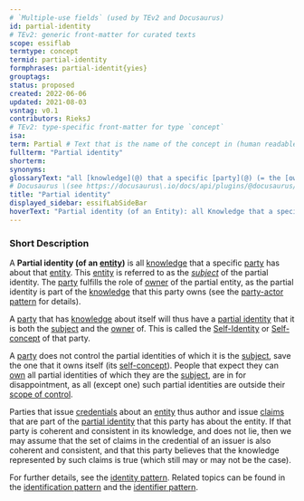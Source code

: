 ```yaml
---
# `Multiple-use fields` (used by TEv2 and Docusaurus)
id: partial-identity
# TEv2: generic front-matter for curated texts
scope: essiflab
termtype: concept
termid: partial-identity
formphrases: partial-identit{yies}
grouptags:
status: proposed
created: 2022-06-06
updated: 2021-08-03
vsntag: v0.1
contributors: RieksJ
# TEv2: type-specific front-matter for type `concept`
isa:
term: Partial # Text that is the name of the concept in (human readable) texts.
fullterm: "Partial identity"
shorterm:
synonyms:
glossaryText: "all [knowledge](@) that a specific [party](@) (= the [owner](@) of the partial identity) has about that [entity](@) (= the '[subject](@)' of the partial identity)."
# Docusaurus \(see https://docusaurus\.io/docs/api/plugins/@docusaurus/plugin-content-docs#markdown-front-matter\):
title: "Partial identity"
displayed_sidebar: essifLabSideBar
hoverText: "Partial identity (of an Entity): all Knowledge that a specific Party (= the Owner of the partial identity) has about that Entity (= the 'Subject' of the partial identity)."
---
```


### Short Description
A **Partial identity (of an [entity](@))** is all [knowledge](@) that a specific [party](@) has about that [entity](@). This [entity](@) is referred to as the *[subject](@)* of the partial identity. The [party](@) fulfills the role of [owner](@) of the partial entity, as the partial identity is part of the [knowledge](@) that this party owns (see the [party-actor pattern](pattern-party-actor-action@) for details).

A [party](@) that has [knowledge](@) about itself will thus have a [partial identity](@) that it is both the [subject](@) and the [owner](@) of. This is called the [Self-Identity](https://en.wikipedia.org/wiki/Self-concept) or [Self-concept](https://en.wikipedia.org/wiki/Self-concept) of that party.

A [party](@) does not control the partial identities of which it is the [subject](@), save the one that it owns itself (its [self-concept](https://en.wikipedia.org/wiki/Self-concept)). People that expect they can [own](@) all partial identities of which they are the [subject](@), are in for disappointment, as all (except one) such partial identities are outside their [scope of control](@).

Parties that issue [credentials](@) about an [entity](@) thus author and issue [claims](@) that are part of the [partial identity](@) that this party has about the entity. If that party is coherent and consistent in its knowledge, and does not lie, then we may assume that the set of claims in the credential of an issuer is also coherent and consistent, and that this party believes that the knowledge represented by such claims is true (which still may or may not be the case).

For further details, see the [identity pattern](pattern-identity@). Related topics can be found in the [identification pattern](pattern-identification@) and the [identifier pattern](pattern-identifier@).
